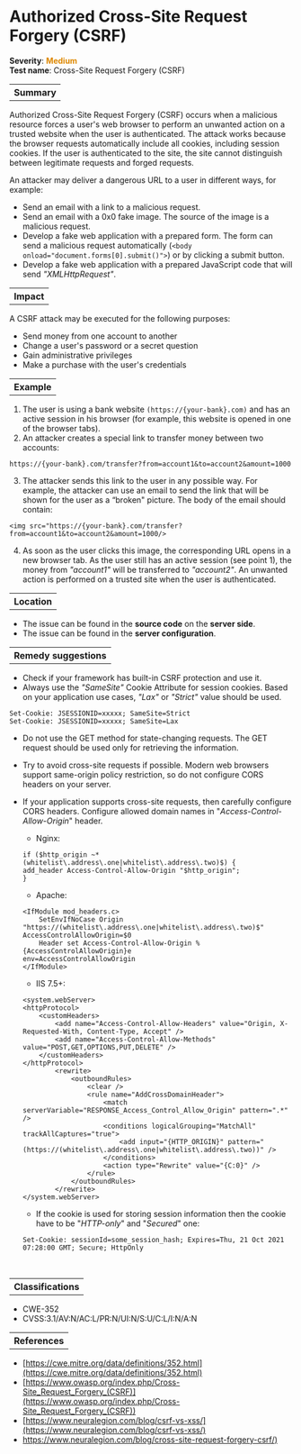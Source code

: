 # Authorized Cross-Site Request Forgery (CSRF)

<b>Severity</b>: <b><font color="#DE8800">Medium</font></b><br>
<b>Test name</b>: Cross-Site Request Forgery (CSRF)

<table id="simple-table">
    <tr>
        <th><strong>Summary</strong></th>
    </tr>
</table>

Authorized Cross-Site Request Forgery (CSRF) occurs when a malicious resource forces a user's web browser to perform an unwanted action on a trusted website when the user is authenticated. The attack works because the browser requests automatically include all cookies, including session cookies. If the user is authenticated to the site, the site cannot distinguish between legitimate requests and forged requests.

An attacker may deliver a dangerous URL to a user in different ways, for example:
* Send an email with a link to a malicious request.
* Send an email with a 0x0 fake image. The source of the image is a malicious request.
* Develop a fake web application with a prepared form. The form can send a malicious request automatically (`<body onload="document.forms[0].submit()">`) or by clicking a submit button.
* Develop a fake web application with a prepared JavaScript code that will send _"XMLHttpRequest"_.

<table id="simple-table">
    <tr>
        <th><strong>Impact</strong></th>
    </tr>
</table>

A CSRF attack may be executed for the following purposes:
* Send money from one account to another
* Change a user's password or a secret question
* Gain administrative privileges
* Make a purchase with the user's credentials

<table id="simple-table">
    <tr>
        <th><strong>Example</strong></th>
    </tr>
</table>

1. The user is using a bank website `(https://{your-bank}.com)` and has an active session in his browser (for example, this website is opened in one of the browser tabs).
2. An attacker creates a special link to transfer money between two accounts:

```
https://{your-bank}.com/transfer?from=account1&to=account2&amount=1000
```
3. The attacker sends this link to the user in any possible way. For example, the attacker can use an email to send the link that will be shown for the user as a “broken" picture. The body of the email should contain:

```
<img src="https://{your-bank}.com/transfer?from=account1&to=account2&amount=1000/>
```
4. As soon as the user clicks this image, the corresponding URL opens in a new browser tab. As the user still has an active session (see point 1), the money from _"account1"_ will be transferred to _"account2"_. An unwanted action is performed on a trusted site when the user is authenticated.


<table id="simple-table">
    <tr>
        <th><strong>Location</strong></th>
    </tr>
</table>

* The issue can be found in the **source code** on the **server side**.
* The issue can be found in the **server configuration**.


<table id="simple-table">
    <tr>
        <th><strong>Remedy suggestions</strong></th>
    </tr>
</table>

* Check if your framework has built-in CSRF protection and use it.
* Always use the _"SameSite"_ Cookie Attribute for session cookies. Based on your application use cases, _"Lax"_ or _"Strict"_ value should be used.

```
Set-Cookie: JSESSIONID=xxxxx; SameSite=Strict
Set-Cookie: JSESSIONID=xxxxx; SameSite=Lax
```
* Do not use the GET method for state-changing requests. The GET request should be used only for retrieving the information.
* Try to avoid cross-site requests if possible. Modern web browsers support same-origin policy restriction, so do not configure CORS headers on your server.
* If your application supports cross-site requests, then carefully configure CORS headers. Configure allowed domain names in "_Access-Control-Allow-Origin_" header.
    * Nginx: 
    ```
    if ($http_origin ~* (whitelist\.address\.one|whitelist\.address\.two)$) {
    add_header Access-Control-Allow-Origin "$http_origin";
    }
    ```

    * Apache:
    ```
    <IfModule mod_headers.c>
        SetEnvIfNoCase Origin "https://(whitelist\.address\.one|whitelist\.address\.two)$" 
    AccessControlAllowOrigin=$0
        Header set Access-Control-Allow-Origin %{AccessControlAllowOrigin}e 
    env=AccessControlAllowOrigin
    </IfModule>
    ```
    * IIS 7.5+:
    ```
    <system.webServer>
    <httpProtocol>
        <customHeaders>
            <add name="Access-Control-Allow-Headers" value="Origin, X-Requested-With, Content-Type, Accept" />
            <add name="Access-Control-Allow-Methods" value="POST,GET,OPTIONS,PUT,DELETE" />
        </customHeaders>
    </httpProtocol>
            <rewrite>            
                <outboundRules>
                    <clear />                
                    <rule name="AddCrossDomainHeader">
                        <match serverVariable="RESPONSE_Access_Control_Allow_Origin" pattern=".*" />
                        <conditions logicalGrouping="MatchAll" trackAllCaptures="true">
                            <add input="{HTTP_ORIGIN}" pattern="(https://(whitelist\.address\.one|whitelist\.address\.two))" />
                        </conditions>
                        <action type="Rewrite" value="{C:0}" />
                    </rule>           
                </outboundRules>
            </rewrite>
    </system.webServer>
     ```

    * If the cookie is used for storing session information then the cookie have to be "_HTTP-only_" and "_Secured_" one:
    ```
    Set-Cookie: sessionId=some_session_hash; Expires=Thu, 21 Oct 2021 07:28:00 GMT; Secure; HttpOnly
    ```
<br>

<table id="simple-table">
    <tr>
        <th><strong>Classifications</strong></th>
    </tr>
</table>

* CWE-352
* CVSS:3.1/AV:N/AC:L/PR:N/UI:N/S:U/C:L/I:N/A:N


<table id="simple-table">
    <tr>
        <th><strong>References</strong></th>
    </tr>
</table>

* [https://cwe.mitre.org/data/definitions/352.html](https://cwe.mitre.org/data/definitions/352.html)
* [https://www.owasp.org/index.php/Cross-Site_Request_Forgery_(CSRF)](https://www.owasp.org/index.php/Cross-Site_Request_Forgery_(CSRF))
* [https://www.neuralegion.com/blog/csrf-vs-xss/](https://www.neuralegion.com/blog/csrf-vs-xss/)
* [https://www.neuralegion.com/blog/cross-site-request-forgery-csrf/)](https://www.neuralegion.com/blog/cross-site-request-forgery-csrf/s)
